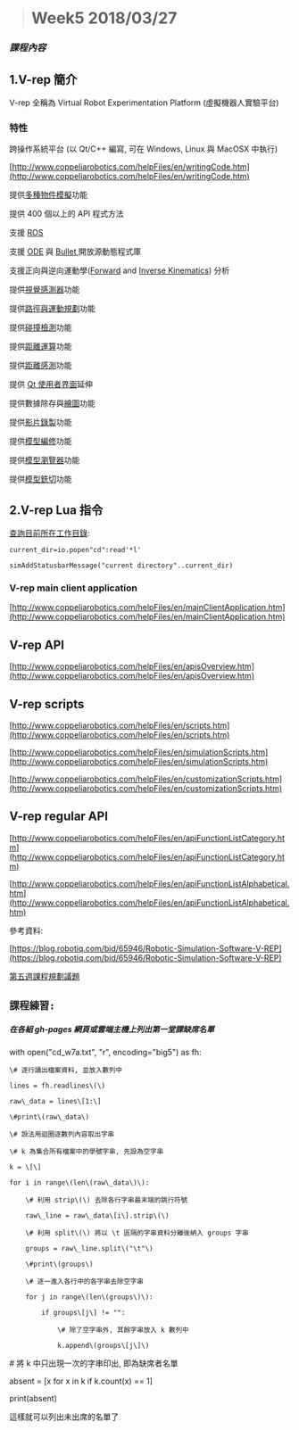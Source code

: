 > # Week5 2018/03/27

### _課程內容_

## 1.V-rep 簡介

V-rep 全稱為 Virtual Robot Experimentation Platform \(虛擬機器人實驗平台\)

### 特性

跨操作系統平台 \(以 Qt/C++ 編寫, 可在 Windows, Linux 與 MacOSX 中執行\)

[http://www.coppeliarobotics.com/helpFiles/en/writingCode.htm](http://www.coppeliarobotics.com/helpFiles/en/writingCode.htm)

提供[多種物件模擬](http://www.coppeliarobotics.com/helpFiles/en/objects.htm)功能

提供 400 個以上的 API 程式方法

支援 [ROS](http://www.ros.org/)

支援 [ODE](http://www.ode.org/) 與 [Bullet ](http://bulletphysics.org/wordpress/)開放源動態程式庫

支援正向與逆向運動學\([Forward](https://en.wikipedia.org/wiki/Forward_kinematics) and [Inverse Kinematics](https://en.wikipedia.org/wiki/Inverse_kinematics)\) 分析

提供[視覺感測器](http://www.coppeliarobotics.com/helpFiles/en/visionSensors.htm)功能

提供[路徑與運動規劃](http://www.coppeliarobotics.com/helpFiles/en/pathAndMotionPlanningModules.htm)功能

提供[碰撞檢測](http://www.coppeliarobotics.com/helpFiles/en/collisionDetection.htm)功能

提供[距離運算](http://www.coppeliarobotics.com/helpFiles/en/distanceCalculation.htm)功能

提供[距離感測](http://www.coppeliarobotics.com/helpFiles/en/proximitySensors.htm)功能

提供 [Qt 使用者界面](http://www.coppeliarobotics.com/helpFiles/en/customUIPlugin.htm)延伸

提供數據除存與[繪圖](http://www.coppeliarobotics.com/helpFiles/en/graphs.htm)功能

提供[影片錄製](http://www.coppeliarobotics.com/helpFiles/en/aviRecorder.htm)功能

提供[模型編修](http://www.coppeliarobotics.com/helpFiles/en/shapeEditModes.htm)功能

提供[模型瀏覽器](http://www.coppeliarobotics.com/helpFiles/en/userInterface.htm#ModelBrowser)功能

提供[模型銑切](http://www.coppeliarobotics.com/helpFiles/en/mills.htm)功能

## 2.V-rep Lua 指令

[查詢目前所在工作目錄](https://stackoverflow.com/questions/6032268/get-current-working-directory-in-lua):

```
current_dir=io.popen"cd":read'*l'
```

```
simAddStatusbarMessage("current directory"..current_dir)
```

### V-rep main client application

[http://www.coppeliarobotics.com/helpFiles/en/mainClientApplication.htm](http://www.coppeliarobotics.com/helpFiles/en/mainClientApplication.htm)

## V-rep API

[http://www.coppeliarobotics.com/helpFiles/en/apisOverview.htm](http://www.coppeliarobotics.com/helpFiles/en/apisOverview.htm)

## V-rep scripts

[http://www.coppeliarobotics.com/helpFiles/en/scripts.htm](http://www.coppeliarobotics.com/helpFiles/en/scripts.htm)

[http://www.coppeliarobotics.com/helpFiles/en/simulationScripts.htm](http://www.coppeliarobotics.com/helpFiles/en/simulationScripts.htm)

[http://www.coppeliarobotics.com/helpFiles/en/customizationScripts.htm](http://www.coppeliarobotics.com/helpFiles/en/customizationScripts.htm)

## V-rep regular API

[http://www.coppeliarobotics.com/helpFiles/en/apiFunctionListCategory.htm](http://www.coppeliarobotics.com/helpFiles/en/apiFunctionListCategory.htm)

[http://www.coppeliarobotics.com/helpFiles/en/apiFunctionListAlphabetical.htm](http://www.coppeliarobotics.com/helpFiles/en/apiFunctionListAlphabetical.htm)

參考資料:

[https://blog.robotiq.com/bid/65946/Robotic-Simulation-Software-V-REP](https://blog.robotiq.com/bid/65946/Robotic-Simulation-Software-V-REP)

[第五週課程規劃議題](https://github.com/mdecourse/cd2018/issues/21)

## `課程練習:`

##### 在各組 gh-pages 網頁或雲端主機上列出第一堂課缺席名單

with open\("cd\_w7a.txt", "r", encoding="big5"\) as fh:

```
\# 逐行讀出檔案資料, 並放入數列中

lines = fh.readlines\(\)

raw\_data = lines\[1:\]

\#print\(raw\_data\)

\# 設法用迴圈逐數列內容取出字串

\# k 為集合所有檔案中的學號字串, 先設為空字串

k = \[\]

for i in range\(len\(raw\_data\)\):

    \# 利用 strip\(\) 去除各行字串最末端的跳行符號

    raw\_line = raw\_data\[i\].strip\(\)

    \# 利用 split\(\) 將以 \t 區隔的字串資料分離後納入 groups 字串

    groups = raw\_line.split\("\t"\)

    \#print\(groups\)

    \# 逐一進入各行中的各字串去除空字串

    for j in range\(len\(groups\)\):

        if groups\[j\] != "":

            \# 除了空字串外, 其餘字串放入 k 數列中

            k.append\(groups\[j\]\)
```

\# 將 k 中只出現一次的字串印出, 即為缺席者名單

absent = \[x for x in k if k.count\(x\) == 1\]

print\(absent\)

這樣就可以列出未出席的名單了

